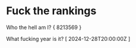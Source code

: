 # Fuck the rankings

Who the hell am I?
{ 8213569 }

What fucking year is it?
[ 2024-12-28T20:00:00Z ]
